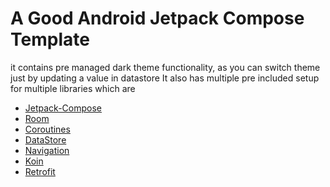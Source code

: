 # A Good Android Jetpack Compose Template
it contains pre managed dark theme functionality, as you can switch theme just by updating a value in datastore
It also has multiple pre included setup for multiple libraries which are
- [Jetpack-Compose](https://developer.android.com/jetpack/compose)
- [Room](https://developer.android.com/reference/android/arch/persistence/room/RoomDatabase)
- [Coroutines](https://developer.android.com/kotlin/coroutines)
- [DataStore](https://developer.android.com/topic/libraries/architecture/datastore)
- [Navigation](https://developer.android.com/jetpack/compose/navigation)
- [Koin](https://insert-koin.io/)
- [Retrofit](https://square.github.io/retrofit/)
